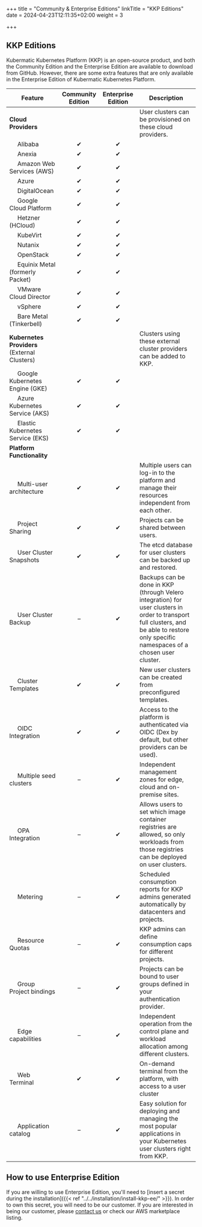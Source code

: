 +++
title = "Community & Enterprise Editions"
linkTitle = "KKP Editions"
date = 2024-04-23T12:11:35+02:00
weight = 3

+++

## KKP Editions

Kubermatic Kubernetes Platform (KKP) is an open-source product, and both the Community Edition and the Enterprise Edition are available to download from GitHub. However, there are some extra features that are only available in the Enterprise Edition of Kubermatic Kubernetes Platform.

| Feature | Community Edition | Enterprise Edition | Description |
|---------|:-----------------:|:------------------:|-------------|
| **Cloud Providers** | | | User clusters can be provisioned on these cloud providers.
| &nbsp;&nbsp;&nbsp;&nbsp;&nbsp;Alibaba | ✔ | ✔ | |
| &nbsp;&nbsp;&nbsp;&nbsp;&nbsp;Anexia | ✔ | ✔ | |
| &nbsp;&nbsp;&nbsp;&nbsp;&nbsp;Amazon Web Services (AWS) | ✔ | ✔ | |
| &nbsp;&nbsp;&nbsp;&nbsp;&nbsp;Azure | ✔ | ✔ | |
| &nbsp;&nbsp;&nbsp;&nbsp;&nbsp;DigitalOcean | ✔ | ✔ | |
| &nbsp;&nbsp;&nbsp;&nbsp;&nbsp;Google Cloud Platform | ✔ | ✔ | |
| &nbsp;&nbsp;&nbsp;&nbsp;&nbsp;Hetzner (HCloud) | ✔ | ✔ | |
| &nbsp;&nbsp;&nbsp;&nbsp;&nbsp;KubeVirt | ✔ | ✔ | |
| &nbsp;&nbsp;&nbsp;&nbsp;&nbsp;Nutanix | ✔ | ✔ | |
| &nbsp;&nbsp;&nbsp;&nbsp;&nbsp;OpenStack | ✔ | ✔ | |
| &nbsp;&nbsp;&nbsp;&nbsp;&nbsp;Equinix Metal (formerly Packet) | ✔ | ✔ | |
| &nbsp;&nbsp;&nbsp;&nbsp;&nbsp;VMware Cloud Director | ✔ | ✔ | |
| &nbsp;&nbsp;&nbsp;&nbsp;&nbsp;vSphere | ✔ | ✔ | |
| &nbsp;&nbsp;&nbsp;&nbsp;&nbsp;Bare Metal (Tinkerbell) | ✔ | ✔ | |
| **Kubernetes Providers** (External Clusters) | | | Clusters using these external cluster providers can be added to KKP.
| &nbsp;&nbsp;&nbsp;&nbsp;&nbsp;Google Kubernetes Engine (GKE) | ✔ | ✔ | |
| &nbsp;&nbsp;&nbsp;&nbsp;&nbsp;Azure Kubernetes Service (AKS) | ✔ | ✔ | |
| &nbsp;&nbsp;&nbsp;&nbsp;&nbsp;Elastic Kubernetes Service (EKS) | ✔ | ✔ | |
| **Platform Functionality** |
| &nbsp;&nbsp;&nbsp;&nbsp;&nbsp;Multi-user architecture | ✔ | ✔ | Multiple users can log-in to the platform and manage their resources independent from each other. |
| &nbsp;&nbsp;&nbsp;&nbsp;&nbsp;Project Sharing | ✔ | ✔ | Projects can be shared between users. |
| &nbsp;&nbsp;&nbsp;&nbsp;&nbsp;User Cluster Snapshots | ✔ | ✔ | The etcd database for user clusters can be backed up and restored. |
| &nbsp;&nbsp;&nbsp;&nbsp;&nbsp;User Cluster Backup | – | ✔ | Backups can be done in KKP (through Velero integration) for user clusters in order to transport full clusters, and be able to restore only specific namespaces of a chosen user cluster. |
| &nbsp;&nbsp;&nbsp;&nbsp;&nbsp;Cluster Templates | ✔ | ✔ | New user clusters can be created from preconfigured templates. |
| &nbsp;&nbsp;&nbsp;&nbsp;&nbsp;OIDC Integration | ✔ | ✔ | Access to the platform is authenticated via OIDC (Dex by default, but other providers can be used). |
| &nbsp;&nbsp;&nbsp;&nbsp;&nbsp;Multiple seed clusters | – | ✔ | Independent management zones for edge, cloud and on-premise sites. |
| &nbsp;&nbsp;&nbsp;&nbsp;&nbsp;OPA Integration | – | ✔ | Allows users to set which image container registries are allowed, so only workloads from those registries can be deployed on user clusters. |
| &nbsp;&nbsp;&nbsp;&nbsp;&nbsp;Metering | – | ✔ | Scheduled consumption reports for KKP admins generated automatically by datacenters and projects. |
| &nbsp;&nbsp;&nbsp;&nbsp;&nbsp;Resource Quotas | – | ✔ | KKP admins can define consumption caps for different projects. |
| &nbsp;&nbsp;&nbsp;&nbsp;&nbsp;Group Project bindings | – | ✔ | Projects can be bound to user groups defined in your authentication provider. |
| &nbsp;&nbsp;&nbsp;&nbsp;&nbsp;Edge capabilities | – | ✔ | Independent operation from the control plane and workload allocation among different clusters. |
| &nbsp;&nbsp;&nbsp;&nbsp;&nbsp;Web Terminal | ✔ | ✔ | On-demand terminal from the platform, with access to a user cluster |
| &nbsp;&nbsp;&nbsp;&nbsp;&nbsp;Application catalog | – | ✔ | Easy solution for deploying and managing the most popular applications in your Kubernetes user clusters right from KKP. |

## How to use Enterprise Edition

If you are willing to use Enterprise Edition, you'll need to [insert a secret during the installation]({{< ref "../../installation/install-kkp-ee/" >}}). In order to own this secret, you will need to be our customer. If you are interested in being our customer, please [contact us](https://www.kubermatic.com/contact-us/) or check our AWS marketplace listing.
